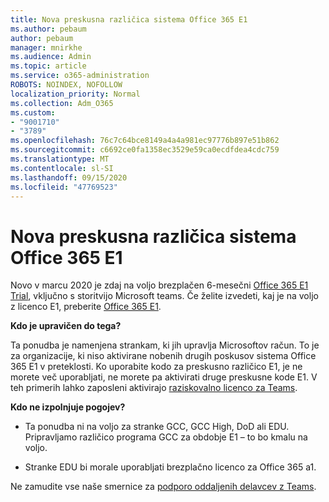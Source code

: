 ```yaml
---
title: Nova preskusna različica sistema Office 365 E1
ms.author: pebaum
author: pebaum
manager: mnirkhe
ms.audience: Admin
ms.topic: article
ms.service: o365-administration
ROBOTS: NOINDEX, NOFOLLOW
localization_priority: Normal
ms.collection: Adm_O365
ms.custom:
- "9001710"
- "3789"
ms.openlocfilehash: 76c7c64bce8149a4a4a981ec97776b897e51b862
ms.sourcegitcommit: c6692ce0fa1358ec3529e59ca0ecdfdea4cdc759
ms.translationtype: MT
ms.contentlocale: sl-SI
ms.lasthandoff: 09/15/2020
ms.locfileid: "47769523"
---
```

# <a name="new-office-365-e1-trial"></a>Nova preskusna različica sistema Office 365 E1

Novo v marcu 2020 je zdaj na voljo brezplačen 6-mesečni [Office 365 E1 Trial](https://docs.microsoft.com/MicrosoftTeams/e1-trial-license), vključno s storitvijo Microsoft teams. Če želite izvedeti, kaj je na voljo z licenco E1, preberite [Office 365 E1](https://www.microsoft.com/microsoft-365/business/office-365-enterprise-e1-business-software).

**Kdo je upravičen do tega?**

Ta ponudba je namenjena strankam, ki jih upravlja Microsoftov račun. To je za organizacije, ki niso aktivirane nobenih drugih poskusov sistema Office 365 E1 v preteklosti. Ko uporabite kodo za preskusno različico E1, je ne morete več uporabljati, ne morete pa aktivirati druge preskusne kode E1. V teh primerih lahko zaposleni aktivirajo [raziskovalno licenco za Teams](https://docs.microsoft.com/MicrosoftTeams/teams-exploratory).

**Kdo ne izpolnjuje pogojev?**

- Ta ponudba ni na voljo za stranke GCC, GCC High, DoD ali EDU. Pripravljamo različico programa GCC za obdobje E1 – to bo kmalu na voljo.

 - Stranke EDU bi morale uporabljati brezplačno licenco za Office 365 a1.

Ne zamudite vse naše smernice za [podporo oddaljenih delavcev z Teams](https://docs.microsoft.com/MicrosoftTeams/support-remote-work-with-teams).

